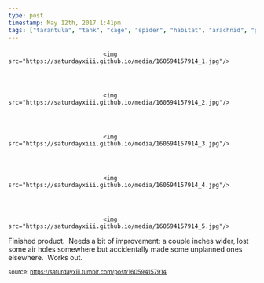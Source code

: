 ```yaml
---
type: post
timestamp: May 12th, 2017 1:41pm
tags: ["tarantula", "tank", "cage", "spider", "habitat", "arachnid", "pets"]
---
```

####


                               <img src="https://saturdayxiii.github.io/media/160594157914_1.jpg"/>
                           

                                                                                                                           

                               <img src="https://saturdayxiii.github.io/media/160594157914_2.jpg"/>
                           

                                                                                                                           

                               <img src="https://saturdayxiii.github.io/media/160594157914_3.jpg"/>
                           

                                                                                                                           

                               <img src="https://saturdayxiii.github.io/media/160594157914_4.jpg"/>
                           

                                                                                                                           

                               <img src="https://saturdayxiii.github.io/media/160594157914_5.jpg"/>
                           

                                                                                                                      
Finished product.  Needs a bit of improvement: a couple inches wider, lost some air holes somewhere but accidentally made some unplanned ones elsewhere.  Works out.
 
                                    
                
                
                
                
                                
<small>source: https://saturdayxiii.tumblr.com/post/160594157914</small>